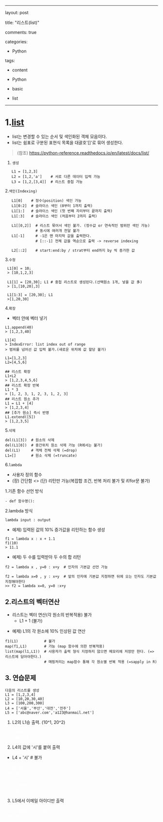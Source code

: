 ---
layout: post

title: "리스트(list)" 

comments: true

categories:

  - Python

tags:

  - content

  - Python

  - basic

  - list
----
 
# 1.[list](https://python-reference.readthedocs.io/en/latest/docs/list/)
 - list는 변경할 수 있는 순서 및 색인화된 객체 모음이다. 
 - list는 쉼표로 구분된 표현식 목록을 대괄호'[]'로 묶어 생성한다. 
 > (참조) https://python-reference.readthedocs.io/en/latest/docs/list/  

1. `생성`
 ```
    L1 = [1,2,3]
    L2 = [1,2,'a']    # 서로 다른 데이터 입력 가능
    L3 = [1,2,[3,4]]  # 리스트 중첩 가능
 ```

2.`색인(Indexing)`
 ```
    L1[0]    # 정수(position) 색인 가능
    L1[0:2]  # 슬라이스 색인 (0부터 1까지 출력)
    L1[1:]   # 슬라이스 색인 (첫 번째 자리부터 끝까지 출력)
    L1[:3]   # 슬라이스 색인 (처음부터 2까지 출력)
 
    L1[[0,2]]  # 리스트 묶어서 색인 불가. (정수값 or 연속적인 범위만 색인 가능)
               # 동시에 여러개 전달 불가
    L1[-1]     # -1은 맨 마지막 값을 출력한다. 
               # [::-1] 전체 값을 역순으로 출력 -> reverse indexing
    
    L2[::2]    # start:end:by / strat부터 end까지 by 씩 증가한 값
 ```

3.`수정`
 ```
  L1[0] = 10;
  > [10,1,2,3]     
 
  L1[1] = [20,30]; L1 # 중첩 리스트로 생성된다.(선택원소 1개, 넣을 값 多)
  > [1,[10,20],3]
  
  L1[1:3] = [20,30]; L1
  >[1,20,30]
 ```

4.`확장`
 - 벡터 안에 벡터 넣기
 ```
 L1.append(40)
 > [1,2,3,40]
 
 L1[4]
 > IndexError: list index out of range
 > 범위를 넘어선 값 입력 불가.(새로운 위치에 값 할당 불가)
 
 L1=[1,2,3]
 L2=[4,5,6]
 
 ## 리스트 확장
 L1+L2    
 > [1,2,3,4,5,6]
 ## 리스트 확장 반복
 L1 * 3
 > [1, 2, 3, 1, 2, 3, 1, 2, 3]
 ## 리스트 원소 추가
 L1 = L1 + [4]
 > [1,2,3,4]
 ## [추가 원소] 즉시 반영
 L1.extend([5])
 > [1,2,3,5]
 ```
5.`삭제`
 ```
 del(L1[3])  # 원소의 삭제
 del(L1[0])  # 중간위치 원소 삭제 가능 (R에서는 불가)
 del(L1)     # 객체 전체 삭제 (=drop)
 L1=[]       # 원소 삭제 (=truncate)
 ```

6.`lambda` 
 - 사용자 정의 함수
 - (장) 간단함  <> (단) 리턴만 가능(복잡합 조건, 반복 처리 불가 및 if/for문 불가)
 
1.기존 함수 선언 방식
 ```
 - def 함수명():
 ```
2.lambda 방식
 ```
 lambda input : output
```
 * 예제) 입력된 값의 10% 증가값을 리턴하는 함수 생성
  ```
 f1 = lambda x : x + 1.1
 f1(10) 
 > 11.1
  ```
 * 예제) 두 수를 입력받아 두 수의 합 리턴
 ```
 f2 = lambda x , y=0 : x+y  # 인자의 기본값 선언 가능
 
 f2 = lambda x=0 , y : x+y  # 앞의 인자에 기본값 지정하면 뒤에 오는 인자도 기본값 지정해야한다
 >> f2 = lambda x=0, y=0 :x+y
 ```

## 2.리스트의 벡터연산
- 리스트는 벡터 연산(각 원소의 반복적용) 불가
    - L1 + 1 (불가)
 * 예제) L1의 각 원소에 10% 인상된 값 연산
 ```
 f1(L1)            # 불가
 map(f1,L1)        # 가능 (map 함수에 의한 반복적용)
 list(map(l1,L1))  # 사용자가 출력 형식 지정하지 않으면 메모리에 저장만 한다. (=> 리스트에 담아야한다.)
                   # 매핑처리는 map함수 통해 각 원소별 반복 적용 (=sapply in R)
 ```


## 3. 연습문제
 ```
 다음의 리스트를 생성
 L1 = [1,2,3,4]
 L2 = [10,20,30,40]
 L3 = [100,200,300]
 L4 = ['서울','부산','대전','전주']
 L5 = ['abc@naver.com','a123@hanmail.net']
 ```
 1. L2의 L1승 출력. (10^1, 20^2)
<div style="color:white">t1=lambda x,y : x**y</div>
<div style="color:white">list(map(t1,L2,L1))</div>

 2. L4의 값에 '시'를 붙여 출력  
- L4 + '시'  # 불가
<div style="color:white">t2=lambda x,y='시':x+y</div>
<div style="color:white">list(map(t2,L4))</div>
<div style="color:white">또는</div>
<div style="color:white">t2=lambda x : x + '시'</div>
<div style="color:white">list(map(t2,L4))</div>

 3. L5에서 이메일 아이디만 출력
<div style="color:white">t3=lambda x : x.split('@')[0]</div>
<div style="color:white">list(map(t3, L5))</div>